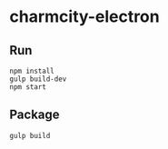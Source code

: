 # charmcity-electron

## Run

    npm install
    gulp build-dev
    npm start
    
## Package

    gulp build
